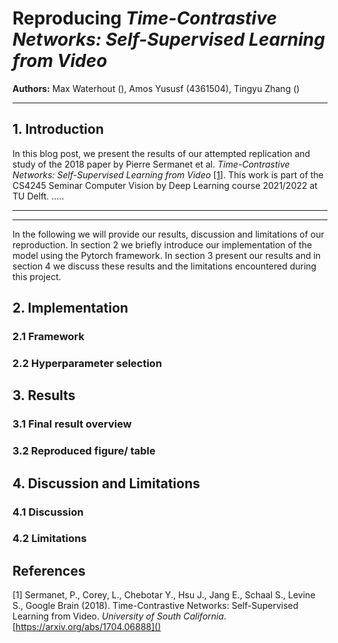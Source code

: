 # Reproducing *Time-Contrastive Networks: Self-Supervised Learning from Video*
**Authors:** Max Waterhout (), Amos Yususf (4361504), Tingyu Zhang ()
***

## 1. Introduction
In this blog post, we present the results of our attempted replication and study of the 2018 paper by Pierre Sermanet et al. 
*Time-Contrastive Networks: Self-Supervised Learning from Video* [[1]](#1). This work is part of the CS4245 Seminar Computer Vision
by Deep Learning course 2021/2022 at TU Delft. 
.....



***
<!--
This is the syntax for a figure we still need an images folder, but this is just an outline
<p align="center">
<img src="images/figure_1_paper.png" width="750" height="261" alt="Figure 1 paper">
</p>
Figure 1 -->

***

In the following we will provide our results, discussion and limitations of our reproduction. In section 2 we briefly introduce our
implementation of the model using the Pytorch framework. In section 3 present our results and in section 4 we discuss these results
and the limitations encountered during this project.


## 2. Implementation

### 2.1 Framework

### 2.2 Hyperparameter selection 


## 3. Results

### 3.1 Final result overview

### 3.2 Reproduced figure/ table


## 4. Discussion and Limitations

### 4.1 Discussion
### 4.2 Limitations

## References
<a id="1">[1]</a> Sermanet, P., Corey, L., Chebotar Y., Hsu J., Jang E., Schaal S., Levine S., Google Brain (2018). Time-Contrastive Networks: Self-Supervised Learning from Video. <i>University of South California</i>. [https://arxiv.org/abs/1704.06888]()











